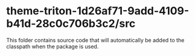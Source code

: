 # theme-triton-1d26af71-9add-4109-b41d-28c0c706b3c2/src

This folder contains source code that will automatically be added to the classpath when
the package is used.
